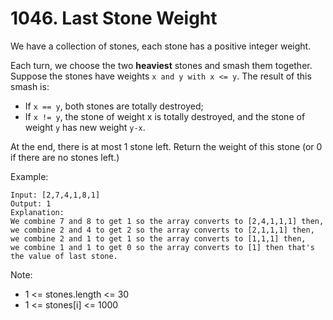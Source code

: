 # 1046. Last Stone Weight

We have a collection of stones, each stone has a positive integer weight.

Each turn, we choose the two **heaviest** stones and smash them together.  Suppose the stones have weights ``x and y with x <= y``.  The result of this smash is:

* If ``x == y``, both stones are totally destroyed;
* If ``x != y``, the stone of weight x is totally destroyed, and the stone of weight ``y`` has new weight ``y-x``.

At the end, there is at most 1 stone left.  Return the weight of this stone (or 0 if there are no stones left.)

Example:
```
Input: [2,7,4,1,8,1]
Output: 1
Explanation: 
We combine 7 and 8 to get 1 so the array converts to [2,4,1,1,1] then,
we combine 2 and 4 to get 2 so the array converts to [2,1,1,1] then,
we combine 2 and 1 to get 1 so the array converts to [1,1,1] then,
we combine 1 and 1 to get 0 so the array converts to [1] then that's the value of last stone.
```

Note:
* 1 <= stones.length <= 30
* 1 <= stones[i] <= 1000
